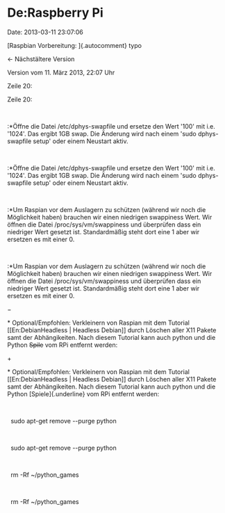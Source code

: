 De:Raspberry Pi
===============

Date: 2013-03-11 23:07:06

[Raspbian Vorbereitung: ]{.autocomment} typo

← Nächstältere Version

Version vom 11. März 2013, 22:07 Uhr

Zeile 20:

Zeile 20:

 

<div>

:\*Öffne die Datei /etc/dphys-swapfile und ersetze den Wert \'100\' mit
i.e. \'1024\'. Das ergibt 1GB swap. Die Änderung wird nach einem \'sudo
dphys-swapfile setup\' oder einem Neustart aktiv.

</div>

 

<div>

:\*Öffne die Datei /etc/dphys-swapfile und ersetze den Wert \'100\' mit
i.e. \'1024\'. Das ergibt 1GB swap. Die Änderung wird nach einem \'sudo
dphys-swapfile setup\' oder einem Neustart aktiv.

</div>

 

<div>

:\*Um Raspian vor dem Auslagern zu schützen (während wir noch die
Möglichkeit haben) brauchen wir einen niedrigen swappiness Wert. Wir
öffnen die Datei /proc/sys/vm/swappiness und überprüfen dass ein
niedriger Wert gesetzt ist. Standardmäßig steht dort eine 1 aber wir
ersetzen es mit einer 0.

</div>

 

<div>

:\*Um Raspian vor dem Auslagern zu schützen (während wir noch die
Möglichkeit haben) brauchen wir einen niedrigen swappiness Wert. Wir
öffnen die Datei /proc/sys/vm/swappiness und überprüfen dass ein
niedriger Wert gesetzt ist. Standardmäßig steht dort eine 1 aber wir
ersetzen es mit einer 0.

</div>

−

<div>

\* Optional/Empfohlen: Verkleinern von Raspian mit dem Tutorial
\[\[En:DebianHeadless \| Headless Debian\]\] durch Löschen aller X11
Pakete samt der Abhängikeiten. Nach diesem Tutorial kann auch python und
die Python ~~Spile~~ vom RPi entfernt werden:

</div>

\+

<div>

\* Optional/Empfohlen: Verkleinern von Raspian mit dem Tutorial
\[\[En:DebianHeadless \| Headless Debian\]\] durch Löschen aller X11
Pakete samt der Abhängikeiten. Nach diesem Tutorial kann auch python und
die Python [Spiele]{.underline} vom RPi entfernt werden:

</div>

 

<div>

  sudo apt-get remove \--purge python

</div>

 

<div>

  sudo apt-get remove \--purge python

</div>

 

<div>

  rm -Rf \~/python\_games

</div>

 

<div>

  rm -Rf \~/python\_games

</div>
